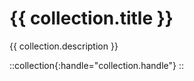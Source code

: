 # {{ collection.title }}

{{ collection.description }}

::collection{:handle="collection.handle"}
::
